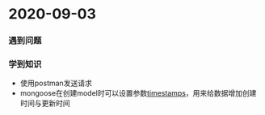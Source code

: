 # 2020-09-03

### 遇到问题

### 学到知识

+ 使用postman发送请求
+ mongoose在创建model时可以设置参数[timestamps](https://mongoosejs.com/docs/guide.html#timestamps)，用来给数据增加创建时间与更新时间
